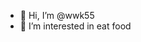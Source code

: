 - 👋 Hi, I’m @wwk55
- 👀 I’m interested in eat food

<!---
wwk55/wwk55 is a ✨ special ✨ repository because its `README.md` (this file) appears on your GitHub profile.
You can click the Preview link to take a look at your changes.
--->

